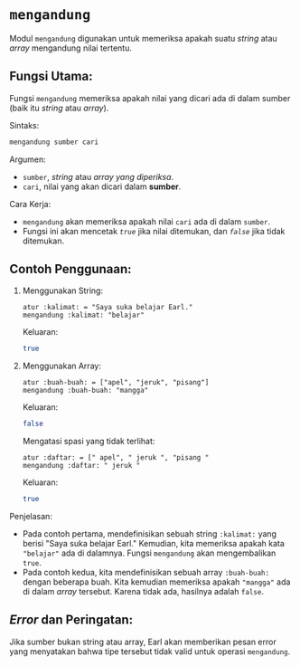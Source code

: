 # `mengandung`
Modul `mengandung` digunakan untuk memeriksa apakah suatu _string_ atau _array_ mengandung nilai tertentu.

## Fungsi Utama:
Fungsi `mengandung` memeriksa apakah nilai yang dicari ada di dalam sumber (baik itu _string_ atau _array_).

Sintaks:
```bash
mengandung sumber cari
```
Argumen:
- `sumber`, _string_ atau _array yang diperiksa_.
- `cari`, nilai yang akan dicari dalam **sumber**.

Cara Kerja:
- `mengandung` akan memeriksa apakah nilai `cari` ada di dalam `sumber`.
- Fungsi ini akan mencetak _`true`_ jika nilai ditemukan, dan _`false`_ jika tidak ditemukan.

## Contoh Penggunaan:
1. Menggunakan String:
   ```earl
   atur :kalimat: = "Saya suka belajar Earl."
   mengandung :kalimat: "belajar"
   ```
   Keluaran:
   ```bash
   true
   ```
2. Menggunakan Array:
   ```earl
   atur :buah-buah: = ["apel", "jeruk", "pisang"]
   mengandung :buah-buah: "mangga"
   ```
   Keluaran:
   ```bash
   false
   ```

   Mengatasi spasi yang tidak terlihat:
   ```earl
   atur :daftar: = [" apel", " jeruk ", "pisang "
   mengandung :daftar: " jeruk "
   ```
   Keluaran:
   ```bash
   true
   ```

Penjelasan:
- Pada contoh pertama, mendefinisikan sebuah string `:kalimat:` yang berisi "Saya suka belajar Earl." Kemudian, kita memeriksa apakah kata `"belajar"` ada di dalamnya. Fungsi `mengandung` akan mengembalikan `true`.
- Pada contoh kedua, kita mendefinisikan sebuah array `:buah-buah:` dengan beberapa buah. Kita kemudian memeriksa apakah `"mangga"` ada di dalam _array_ tersebut. Karena tidak ada, hasilnya adalah `false`.

## _Error_ dan Peringatan:
Jika sumber bukan string atau array, Earl akan memberikan pesan error yang menyatakan bahwa tipe tersebut tidak valid untuk operasi `mengandung`.
